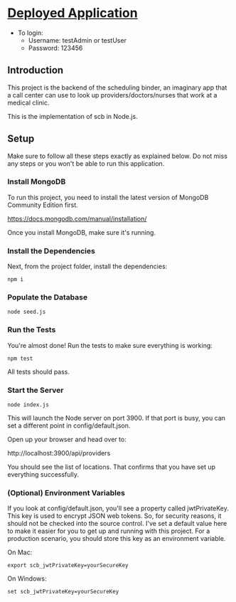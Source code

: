 # [Deployed Application](http://scbinder.us-west-2.elasticbeanstalk.com/)

- To login:
  - Username: testAdmin or testUser
  - Password: 123456

## Introduction

This project is the backend of the scheduling binder, an imaginary app that a call center can use to look up providers/doctors/nurses that work at a medical clinic.

This is the implementation of scb in Node.js.

## Setup

Make sure to follow all these steps exactly as explained below. Do not miss any steps or you won't be able to run this application.

### Install MongoDB

To run this project, you need to install the latest version of MongoDB Community Edition first.

https://docs.mongodb.com/manual/installation/

Once you install MongoDB, make sure it's running.

### Install the Dependencies

Next, from the project folder, install the dependencies:

    npm i

### Populate the Database

    node seed.js

### Run the Tests

You're almost done! Run the tests to make sure everything is working:

    npm test

All tests should pass.

### Start the Server

    node index.js

This will launch the Node server on port 3900. If that port is busy, you can set a different point in config/default.json.

Open up your browser and head over to:

http://localhost:3900/api/providers

You should see the list of locations. That confirms that you have set up everything successfully.

### (Optional) Environment Variables

If you look at config/default.json, you'll see a property called jwtPrivateKey. This key is used to encrypt JSON web tokens. So, for security reasons, it should not be checked into the source control. I've set a default value here to make it easier for you to get up and running with this project. For a production scenario, you should store this key as an environment variable.

On Mac:

    export scb_jwtPrivateKey=yourSecureKey

On Windows:

    set scb_jwtPrivateKey=yourSecureKey
